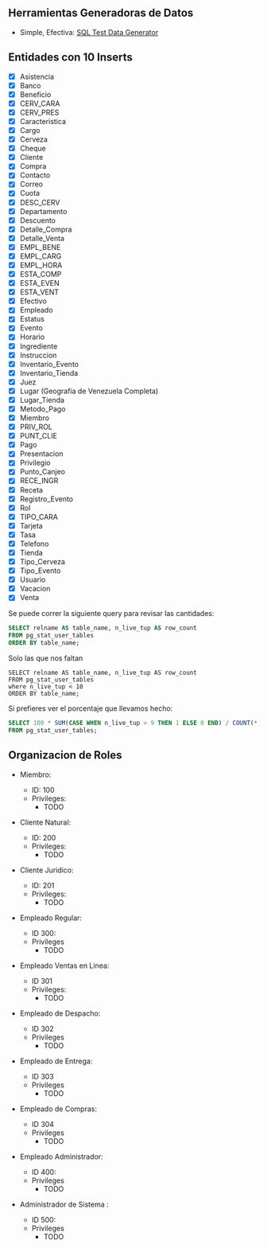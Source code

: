 ## Herramientas Generadoras de Datos

- Simple, Efectiva: [SQL Test Data Generator](https://www.coderstool.com/sql-test-data-generator)

## Entidades con 10 Inserts

- [x] Asistencia
- [x] Banco
- [x] Beneficio
- [x] CERV_CARA
- [x] CERV_PRES
- [x] Caracteristica
- [x] Cargo
- [x] Cerveza
- [x] Cheque
- [x] Cliente
- [x] Compra
- [x] Contacto
- [x] Correo
- [x] Cuota
- [x] DESC_CERV
- [x] Departamento
- [x] Descuento
- [x] Detalle_Compra
- [x] Detalle_Venta
- [x] EMPL_BENE
- [x] EMPL_CARG
- [x] EMPL_HORA
- [x] ESTA_COMP
- [x] ESTA_EVEN
- [x] ESTA_VENT
- [x] Efectivo
- [x] Empleado
- [x] Estatus
- [x] Evento
- [x] Horario
- [x] Ingrediente
- [x] Instruccion
- [x] Inventario_Evento
- [x] Inventario_Tienda
- [x] Juez
- [x] Lugar (Geografia de Venezuela Completa)
- [x] Lugar_Tienda
- [x] Metodo_Pago
- [x] Miembro
- [x] PRIV_ROL
- [x] PUNT_CLIE
- [x] Pago
- [x] Presentacion
- [x] Privilegio
- [x] Punto_Canjeo
- [x] RECE_INGR
- [x] Receta
- [x] Registro_Evento
- [x] Rol
- [x] TIPO_CARA
- [x] Tarjeta
- [x] Tasa
- [x] Telefono
- [x] Tienda
- [x] Tipo_Cerveza
- [x] Tipo_Evento
- [x] Usuario
- [x] Vacacion
- [x] Venta

Se puede correr la siguiente query para revisar las cantidades:

```sql
SELECT relname AS table_name, n_live_tup AS row_count
FROM pg_stat_user_tables
ORDER BY table_name;
```

Solo las que nos faltan

```
SELECT relname AS table_name, n_live_tup AS row_count
FROM pg_stat_user_tables
where n_live_tup < 10
ORDER BY table_name;
```

Si prefieres ver el porcentaje que llevamos hecho:

```sql
SELECT 100 * SUM(CASE WHEN n_live_tup > 9 THEN 1 ELSE 0 END) / COUNT(*) AS "Porcentaje %"
FROM pg_stat_user_tables;
```

## Organizacion de Roles

- Miembro:
    - ID: 100
    - Privileges:
        - TODO

- Cliente Natural:
    - ID: 200
    - Privileges:
        - TODO

- Cliente Juridico:
    - ID: 201
    - Privileges:
        - TODO

- Empleado Regular:
    - ID 300:
    - Privileges
        - TODO

- Empleado Ventas en Linea:
    - ID 301
    - Privileges:
        - TODO

- Empleado de Despacho:
    - ID 302
    - Privileges
        - TODO

- Empleado de Entrega:
    - ID 303
    - Privileges
        - TODO

- Empleado de Compras:
    - ID 304
    - Privileges
        - TODO

- Empleado Administrador:
    - ID 400:
    - Privileges
        - TODO

- Administrador de Sistema :
    - ID 500:
    - Privileges
        - TODO
